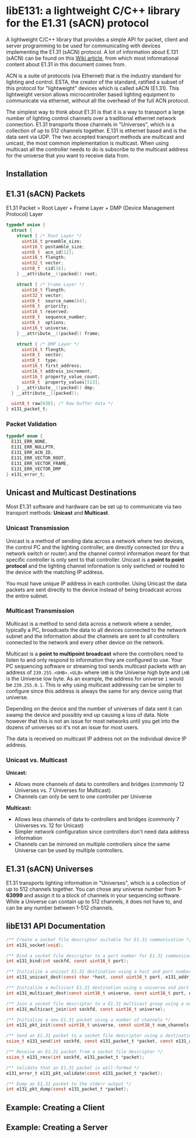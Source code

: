 # libE131: a lightweight C/C++ library for the E1.31 (sACN) protocol

A lightweight C/C++ library that provides a simple API for packet, client and server programming to be used for communicating with devices implementing the E1.31 (sACN) protocol. A lot of information about E.131 (sACN) can be found on this [Wiki article][e131], from which most informational content about E1.31 in this document comes from.

ACN is a suite of protocols (via Ethernet) that is the industry standard for lighting and control. ESTA, the creator of the standard, ratified a subset of this protocol for "lightweight" devices which is called sACN (E1.31). This lightweight version allows microcontroller based lighting equipment to communicate via ethernet, without all the overhead of the full ACN protocol.

The simplest way to think about E1.31 is that it is a way to transport a large number of lighting control channels over a traditional ethernet network connection. E1.31 transports those channels in "Universes", which is a collection of up to 512 channels together. E.131 is ethernet based and is the data sent via UDP. The two accepted transport methods are multicast and unicast, the most common implementation is multicast. When using multicast all the controller needs to do is subscribe to the multicast address for the universe that you want to receive data from.

[e131]: http://www.doityourselfchristmas.com/wiki/index.php?title=E1.31_(Streaming-ACN)_Protocol

## Installation

## E1.31 (sACN) Packets

E1.31 Packet = Root Layer + Frame Layer + DMP (Device Management Protocol) Layer

```c
typedef union {
  struct {
    struct { /* Root Layer */
      uint16_t preamble_size;
      uint16_t postamble_size;
      uint8_t  acn_id[12];
      uint16_t flength;
      uint32_t vector;
      uint8_t  cid[16];
    } __attribute__((packed)) root;

    struct { /* Frame Layer */
      uint16_t flength;
      uint32_t vector;
      uint8_t  source_name[64];
      uint8_t  priority;
      uint16_t reserved;
      uint8_t  sequence_number;
      uint8_t  options;
      uint16_t universe;
    } __attribute__((packed)) frame;

    struct { /* DMP Layer */
      uint16_t flength;
      uint8_t  vector;
      uint8_t  type;
      uint16_t first_address;
      uint16_t address_increment;
      uint16_t property_value_count;
      uint8_t  property_values[513];
    } __attribute__((packed)) dmp;
  } __attribute__((packed));

  uint8_t raw[638]; /* Raw buffer data */
} e131_packet_t;
```

### Packet Validation

```c
typedef enum {
  E131_ERR_NONE,
  E131_ERR_NULLPTR,
  E131_ERR_ACN_ID,
  E131_ERR_VECTOR_ROOT,
  E131_ERR_VECTOR_FRAME,
  E131_ERR_VECTOR_DMP
} e131_error_t;
```

## Unicast and Multicast Destinations

Most E1.31 software and hardware can be set up to communicate via two transport methods: **Unicast** and **Multicast**.

### Unicast Transmission

Unicast is a method of sending data across a network where two devices, the control PC and the lighting controller, are directly connected (or thru a network switch or router) and the channel control information meant for that specific controller is only sent to that controller. Unicast is a **point to point protocol** and the lighting channel information is only switched or routed to the device with the matching IP address.

You must have unique IP address in each controller. Using Unicast the data packets are sent directly to the device instead of being broadcast across the entire subnet.

### Multicast Transmission

Multicast is a method to send data across a network where a sender, typically a PC, broadcasts the data to all devices connected to the network subnet and the information about the channels are sent to all controllers connected to the network and every other device on the network.

Multicast is a **point to multipoint broadcast** where the controllers need to listen to and only respond to information they are configured to use. Your PC sequencing software or streaming tool sends multicast packets with an address of `239.255.<UHB>.<ULB>` where `UHB` is the Universe high byte and `LHB` is the Universe low byte. As an example, the address for universe `1` would be `239.255.0.1`. This is why using multicast addressing can be simpler to configure since this address is always the same for any device using that universe.

Depending on the device and the number of universes of data sent it can swamp the device and possibly end up causing a loss of data. Note however that this is not an issue for most networks until you get into the dozens of universes so it's not an issue for most users.

The data is received on multicast IP address not on the individual device IP address.

### Unicast vs. Multicast

**Unicast:**

* Allows more channels of data to controllers and bridges (commonly 12 Universes vs. 7 Universes for Multicast)
* Channels can only be sent to one controller per Universe

**Multicast:**

* Allows less channels of data to controllers and bridges (commonly 7 Universes vs. 12 for Unicast)
* Simpler network configuration since controllers don't need data address information
* Channels can be mirrored on multiple controllers since the same Universe can be used by multiple controllers.

## E1.31 (sACN) Universes

E1.31 transports lighting information in "Universes", which is a collection of up to 512 channels together. You can chose any universe number from **1-63999** and assign it to a block of channels in your sequencing software. While a Universe can contain up to 512 channels, it does not have to, and can be any number between 1-512 channels.

## libE131 API Documentation

```c
/** Create a socket file descriptor suitable for E1.31 communication */
int e131_socket(void);

/** Bind a socket file descriptor to a port number for E1.31 communication */
int e131_bind(int sockfd, const uint16_t port);

/** Initialize a unicast E1.31 destination using a host and port number */
int e131_unicast_dest(const char *host, const uint16_t port, e131_addr_t *dest);

/** Initialize a multicast E1.31 destination using a universe and port number */
int e131_multicast_dest(const uint16_t universe, const uint16_t port, e131_addr_t *dest);

/** Join a socket file descriptor to a E1.31 multicast group using a universe */
int e131_multicast_join(int sockfd, const uint16_t universe);

/** Initialize a new E1.31 packet using a number of channels */
int e131_pkt_init(const uint16_t universe, const uint16_t num_channels, e131_packet_t *packet);

/** Send an E1.31 packet to a socket file descriptor using a destination */
ssize_t e131_send(int sockfd, const e131_packet_t *packet, const e131_addr_t *dest);

/** Receive an E1.31 packet from a socket file descriptor */
ssize_t e131_recv(int sockfd, e131_packet_t *packet);

/** Validate that an E1.31 packet is well-formed */
e131_error_t e131_pkt_validate(const e131_packet_t *packet);

/** Dump an E1.31 packet to the stderr output */
int e131_pkt_dump(const e131_packet_t *packet);
```

## Example: Creating a Client

## Example: Creating a Server
